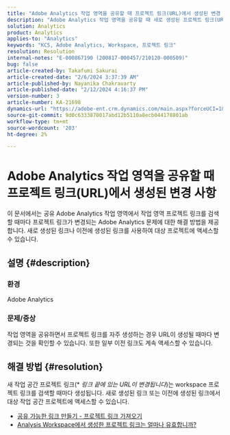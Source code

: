```yaml
---
title: "Adobe Analytics 작업 영역을 공유할 때 프로젝트 링크(URL)에서 생성된 변경 사항"
description: "Adobe Analytics 작업 영역을 공유할 때 새로 생성된 프로젝트 링크(URL)가 변경되는 이유를 알아봅니다. 액세스를 위해 이전 링크 또는 새 링크를 사용할 수 있습니다."
solution: Analytics
product: Analytics
applies-to: "Analytics"
keywords: "KCS, Adobe Analytics, Workspace, 프로젝트 링크"
resolution: Resolution
internal-notes: "E-000867190 (200817-000457/210120-000509)"
bug: false
article-created-by: Takafumi Sakurai
article-created-date: "2/6/2024 3:37:39 AM"
article-published-by: Nayanika Chakravarty
article-published-date: "2/12/2024 4:16:37 PM"
version-number: 3
article-number: KA-21698
dynamics-url: "https://adobe-ent.crm.dynamics.com/main.aspx?forceUCI=1&pagetype=entityrecord&etn=knowledgearticle&id=a50b240d-a1c4-ee11-9079-6045bd0067ea"
source-git-commit: 9d0c6333870017abd12b5110a8ecb044178801ab
workflow-type: tm+mt
source-wordcount: '203'
ht-degree: 2%

---
```


# Adobe Analytics 작업 영역을 공유할 때 프로젝트 링크(URL)에서 생성된 변경 사항


이 문서에서는 공유 Adobe Analytics 작업 영역에서 작업 영역 프로젝트 링크를 검색할 때마다 프로젝트 링크가 변경되는 Adobe Analytics 문제에 대한 해결 방법을 제공합니다. 새로 생성된 링크나 이전에 생성된 링크를 사용하여 대상 프로젝트에 액세스할 수 있습니다.

## 설명 {#description}


### 환경

Adobe Analytics

### 문제/증상

작업 영역을 공유하면서 프로젝트 링크를 자주 생성하는 경우 URL이 생성될 때마다 변경되는 것을 확인할 수 있습니다. 또한 일부 이전 링크도 계속 액세스할 수 있습니다.


## 해결 방법 {#resolution}


새 작업 공간 프로젝트 링크(\* *링크 끝에 있는 URL이 변경됩니다*)는 workspace 프로젝트 링크를 검색할 때마다 생성됩니다. 새로 생성된 링크 또는 이전에 생성된 링크에서 대상 작업 공간 프로젝트에 액세스할 수 있습니다.

- [공유 가능한 링크 만들기 - 프로젝트 링크 가져오기](https://experienceleague.adobe.com/docs/analytics/analyze/analysis-workspace/curate-share/shareable-links.html)
- [Analysis Workspace에서 생성한 프로젝트 링크는 얼마나 유효합니까?](https://experienceleague.adobe.com/docs/experience-cloud-kcs/kbarticles/KA-21274.html)

